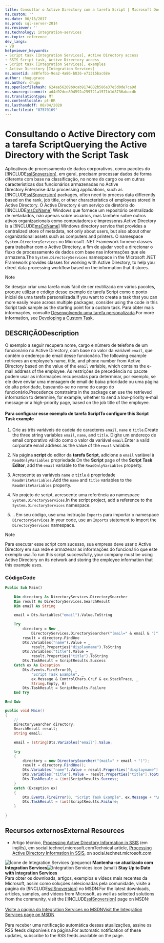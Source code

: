 ```yaml
---
title: Consultar o Active Directory com a tarefa Script | Microsoft Docs
ms.custom: ''
ms.date: 06/13/2017
ms.prod: sql-server-2014
ms.reviewer: ''
ms.technology: integration-services
ms.topic: reference
dev_langs:
- VB
helpviewer_keywords:
- Script task [Integration Services], Active Directory access
- SSIS Script task, Active Directory access
- Script task [Integration Services], examples
- Active Directory [Integration Services]
ms.assetid: a88fefbb-9ea2-4a86-b836-e71315bac68e
author: chugugrace
ms.author: chugu
ms.openlocfilehash: 624aa56289b9cab9174882b586a37e5d0de7ca9d
ms.sourcegitcommit: ad4d92dce894592a259721a1571b1d8736abacdb
ms.translationtype: MT
ms.contentlocale: pt-BR
ms.lasthandoff: 08/04/2020
ms.locfileid: "87570169"
---
```

# <a name="querying-the-active-directory-with-the-script-task"></a><span data-ttu-id="4f0ec-102">Consultando o Active Directory com a tarefa Script</span><span class="sxs-lookup"><span data-stu-id="4f0ec-102">Querying the Active Directory with the Script Task</span></span>
  <span data-ttu-id="4f0ec-103">Aplicativos de processamento de dados corporativos, como pacotes do [!INCLUDE[ssISnoversion](../../includes/ssisnoversion-md.md)], em geral, precisam processar dados de forma diferente com base na classificação, no nome do cargo ou em outras características dos funcionários armazenadas no Active Directory.</span><span class="sxs-lookup"><span data-stu-id="4f0ec-103">Enterprise data processing applications, such as [!INCLUDE[ssISnoversion](../../includes/ssisnoversion-md.md)] packages, often need to process data differently based on the rank, job title, or other characteristics of employees stored in Active Directory.</span></span> <span data-ttu-id="4f0ec-104">O Active Directory é um serviço de diretório do [!INCLUDE[msCoName](../../includes/msconame-md.md)] Windows que fornece um repositório centralizado de metadados, não apenas sobre usuários, mas também sobre outros ativos organizacionais como computadores e impressoras.</span><span class="sxs-lookup"><span data-stu-id="4f0ec-104">Active Directory is a [!INCLUDE[msCoName](../../includes/msconame-md.md)] Windows directory service that provides a centralized store of metadata, not only about users, but also about other organizational assets such as computers and printers.</span></span> <span data-ttu-id="4f0ec-105">O namespace `System.DirectoryServices` no Microsoft .NET Framework fornece classes para trabalhar com o Active Directory, a fim de ajudar você a direcionar o fluxo de processamento de dados com base nas informações que ele armazena.</span><span class="sxs-lookup"><span data-stu-id="4f0ec-105">The `System.DirectoryServices` namespace in the Microsoft .NET Framework provides classes for working with Active Directory, to help you direct data processing workflow based on the information that it stores.</span></span>  
  
> [!NOTE]  
>  <span data-ttu-id="4f0ec-106">Se desejar criar uma tarefa mais fácil de ser reutilizada em vários pacotes, procure utilizar o código desse exemplo de tarefa Script como o ponto inicial de uma tarefa personalizada.</span><span class="sxs-lookup"><span data-stu-id="4f0ec-106">If you want to create a task that you can more easily reuse across multiple packages, consider using the code in this Script task sample as the starting point for a custom task.</span></span> <span data-ttu-id="4f0ec-107">Para obter mais informações, consulte [Desenvolvendo uma tarefa personalizada](../extending-packages-custom-objects/task/developing-a-custom-task.md).</span><span class="sxs-lookup"><span data-stu-id="4f0ec-107">For more information, see [Developing a Custom Task](../extending-packages-custom-objects/task/developing-a-custom-task.md).</span></span>  
  
## <a name="description"></a><span data-ttu-id="4f0ec-108">DESCRIÇÃO</span><span class="sxs-lookup"><span data-stu-id="4f0ec-108">Description</span></span>  
 <span data-ttu-id="4f0ec-109">O exemplo a seguir recupera nome, cargo e número de telefone de um funcionário no Active Directory, com base no valor da variável `email`, que contém o endereço de email desse funcionário.</span><span class="sxs-lookup"><span data-stu-id="4f0ec-109">The following example retrieves an employee's name, title, and phone number from Active Directory based on the value of the `email` variable, which contains the e-mail address of the employee.</span></span> <span data-ttu-id="4f0ec-110">As restrições de precedência no pacote podem usar as informações recuperadas para determinar, por exemplo, se ele deve enviar uma mensagem de email de baixa prioridade ou uma página de alta prioridade, baseando-se no nome do cargo do funcionário.</span><span class="sxs-lookup"><span data-stu-id="4f0ec-110">Precedence constraints in the package can use the retrieved information to determine, for example, whether to send a low-priority e-mail message or a high-priority page, based on the job title of the employee.</span></span>  
  
#### <a name="to-configure-this-script-task-example"></a><span data-ttu-id="4f0ec-111">Para configurar esse exemplo de tarefa Script</span><span class="sxs-lookup"><span data-stu-id="4f0ec-111">To configure this Script Task example</span></span>  
  
1.  <span data-ttu-id="4f0ec-112">Crie as três variáveis de cadeia de caracteres `email`, `name` e `title`.</span><span class="sxs-lookup"><span data-stu-id="4f0ec-112">Create the three string variables `email`, `name`, and `title`.</span></span> <span data-ttu-id="4f0ec-113">Digite um endereço de email corporativo válido como o valor da variável `email`.</span><span class="sxs-lookup"><span data-stu-id="4f0ec-113">Enter a valid corporate email address as the value of the `email` variable.</span></span>  
  
2.  <span data-ttu-id="4f0ec-114">Na página **script** do editor da **tarefa Script**, adicione a `email` variável à `ReadOnlyVariables` propriedade.</span><span class="sxs-lookup"><span data-stu-id="4f0ec-114">On the **Script** page of the **Script Task Editor**, add the `email` variable to the `ReadOnlyVariables` property.</span></span>  
  
3.  <span data-ttu-id="4f0ec-115">Acrescente as variáveis `name` e `title` à propriedade `ReadWriteVariables`.</span><span class="sxs-lookup"><span data-stu-id="4f0ec-115">Add the `name` and `title` variables to the `ReadWriteVariables` property.</span></span>  
  
4.  <span data-ttu-id="4f0ec-116">No projeto de script, acrescente uma referência ao namespace `System.DirectoryServices`.</span><span class="sxs-lookup"><span data-stu-id="4f0ec-116">In the script project, add a reference to the `System.DirectoryServices` namespace.</span></span>  
  
5.  <span data-ttu-id="4f0ec-117">.</span><span class="sxs-lookup"><span data-stu-id="4f0ec-117">.</span></span> <span data-ttu-id="4f0ec-118">Em seu código, use uma instrução `Imports` para importar o namespace `DirectoryServices`.</span><span class="sxs-lookup"><span data-stu-id="4f0ec-118">In your code, use an `Imports` statement to import the `DirectoryServices` namespace.</span></span>  
  
> [!NOTE]  
>  <span data-ttu-id="4f0ec-119">Para executar esse script com sucesso, sua empresa deve usar o Active Directory em sua rede e armazenar as informações do funcionário que este exemplo usa.</span><span class="sxs-lookup"><span data-stu-id="4f0ec-119">To run this script successfully, your company must be using Active Directory on its network and storing the employee information that this example uses.</span></span>  
  
### <a name="code"></a><span data-ttu-id="4f0ec-120">Código</span><span class="sxs-lookup"><span data-stu-id="4f0ec-120">Code</span></span>  
  
```vb  
Public Sub Main()  
  
    Dim directory As DirectoryServices.DirectorySearcher  
    Dim result As DirectoryServices.SearchResult  
    Dim email As String  
  
    email = Dts.Variables("email").Value.ToString  
  
    Try  
        directory = New _  
            DirectoryServices.DirectorySearcher("(mail=" & email & ")")  
        result = directory.FindOne  
        Dts.Variables("name").Value = _  
            result.Properties("displayname").ToString  
        Dts.Variables("title").Value = _  
            result.Properties("title").ToString  
        Dts.TaskResult = ScriptResults.Success  
    Catch ex As Exception  
        Dts.Events.FireError(0, _  
            "Script Task Example", _  
            ex.Message & ControlChars.CrLf & ex.StackTrace, _  
            String.Empty, 0)  
        Dts.TaskResult = ScriptResults.Failure  
    End Try  
  
End Sub  
```  
  
```csharp  
public void Main()  
{  
    //  
    DirectorySearcher directory;  
    SearchResult result;  
    string email;  
  
    email = (string)Dts.Variables["email"].Value;  
  
    try  
    {  
        directory = new DirectorySearcher("(mail=" + email + ")");  
        result = directory.FindOne();  
        Dts.Variables["name"].Value = result.Properties["displayname"].ToString();  
        Dts.Variables["title"].Value = result.Properties["title"].ToString();  
        Dts.TaskResult = (int)ScriptResults.Success;  
    }  
    catch (Exception ex)  
    {  
        Dts.Events.FireError(0, "Script Task Example", ex.Message + "\n" + ex.StackTrace, String.Empty, 0);  
        Dts.TaskResult = (int)ScriptResults.Failure;  
    }  
  
}  
```  
  
## <a name="external-resources"></a><span data-ttu-id="4f0ec-121">Recursos externos</span><span class="sxs-lookup"><span data-stu-id="4f0ec-121">External Resources</span></span>  
  
-   <span data-ttu-id="4f0ec-122">Artigo técnico, [Processing Active Directory Information in SSIS](https://go.microsoft.com/fwlink/?LinkId=199588) (em inglês), em social.technet.microsoft.com</span><span class="sxs-lookup"><span data-stu-id="4f0ec-122">Technical article, [Processing Active Directory Information in SSIS](https://go.microsoft.com/fwlink/?LinkId=199588), on social.technet.microsoft.com</span></span>  
  
<span data-ttu-id="4f0ec-123">![Ícone de Integration Services (pequeno)](../media/dts-16.gif "Ícone do Integration Services (pequeno)")  **Mantenha-se atualizado com Integration Services**</span><span class="sxs-lookup"><span data-stu-id="4f0ec-123">![Integration Services icon (small)](../media/dts-16.gif "Integration Services icon (small)")  **Stay Up to Date with Integration Services**</span></span><br /> <span data-ttu-id="4f0ec-124">Para obter os downloads, artigos, exemplos e vídeos mais recentes da Microsoft, assim como soluções selecionadas pela comunidade, visite a página do [!INCLUDE[ssISnoversion](../../includes/ssisnoversion-md.md)] no MSDN:</span><span class="sxs-lookup"><span data-stu-id="4f0ec-124">For the latest downloads, articles, samples, and videos from Microsoft, as well as selected solutions from the community, visit the [!INCLUDE[ssISnoversion](../../includes/ssisnoversion-md.md)] page on MSDN:</span></span><br /><br /> [<span data-ttu-id="4f0ec-125">Visite a página do Integration Services no MSDN</span><span class="sxs-lookup"><span data-stu-id="4f0ec-125">Visit the Integration Services page on MSDN</span></span>](https://go.microsoft.com/fwlink/?LinkId=136655)<br /><br /> <span data-ttu-id="4f0ec-126">Para receber uma notificação automática dessas atualizações, assine os RSS feeds disponíveis na página.</span><span class="sxs-lookup"><span data-stu-id="4f0ec-126">For automatic notification of these updates, subscribe to the RSS feeds available on the page.</span></span>  
  
  
